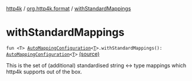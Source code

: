 [http4k](../index.md) / [org.http4k.format](index.md) / [withStandardMappings](./with-standard-mappings.md)

# withStandardMappings

`fun <T> `[`AutoMappingConfiguration`](-auto-mapping-configuration/index.md)`<`[`T`](with-standard-mappings.md#T)`>.withStandardMappings(): `[`AutoMappingConfiguration`](-auto-mapping-configuration/index.md)`<`[`T`](with-standard-mappings.md#T)`>` [(source)](https://github.com/http4k/http4k/blob/master/http4k-core/src/main/kotlin/org/http4k/format/AutoMappingConfiguration.kt#L66)

This is the set of (additional) standardised string &lt;-&gt; type mappings which http4k supports out of the box.

